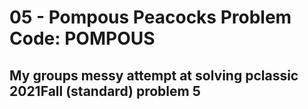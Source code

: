# 05 - Pompous Peacocks Problem Code: POMPOUS

## My groups messy attempt at solving pclassic 2021Fall (standard) problem 5
